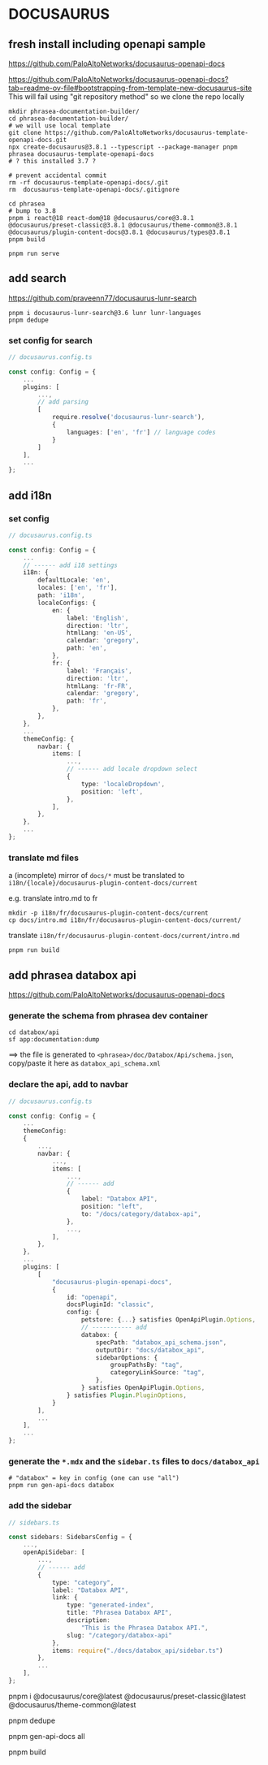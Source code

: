 # DOCUSAURUS

## fresh install including openapi sample

https://github.com/PaloAltoNetworks/docusaurus-openapi-docs

https://github.com/PaloAltoNetworks/docusaurus-openapi-docs?tab=readme-ov-file#bootstrapping-from-template-new-docusaurus-site
This will fail using "git repository method" so we clone the repo locally

```shell
mkdir phrasea-documentation-builder/
cd phrasea-documentation-builder/
# we will use local template
git clone https://github.com/PaloAltoNetworks/docusaurus-template-openapi-docs.git
npx create-docusaurus@3.8.1 --typescript --package-manager pnpm phrasea docusaurus-template-openapi-docs
# ? this installed 3.7 ?

# prevent accidental commit
rm -rf docusaurus-template-openapi-docs/.git
rm  docusaurus-template-openapi-docs/.gitignore

cd phrasea
# bump to 3.8
pnpm i react@18 react-dom@18 @docusaurus/core@3.8.1 @docusaurus/preset-classic@3.8.1 @docusaurus/theme-common@3.8.1 @docusaurus/plugin-content-docs@3.8.1 @docusaurus/types@3.8.1
pnpm build

pnpm run serve
```

## add search

https://github.com/praveenn77/docusaurus-lunr-search

```shell
pnpm i docusaurus-lunr-search@3.6 lunr lunr-languages
pnpm dedupe
```

### set config for search

```typescript
// docusaurus.config.ts

const config: Config = {
    ...
    plugins: [
        ...,
        // add parsing
        [ 
            require.resolve('docusaurus-lunr-search'),
            {
                languages: ['en', 'fr'] // language codes
            }
        ]
    ],
    ...
};
```

## add i18n
### set config

```typescript
// docusaurus.config.ts

const config: Config = {
    ...
    // ------ add i18 settings
    i18n: {
        defaultLocale: 'en',
        locales: ['en', 'fr'],
        path: 'i18n',
        localeConfigs: {
            en: {
                label: 'English',
                direction: 'ltr',
                htmlLang: 'en-US',
                calendar: 'gregory',
                path: 'en',
            },
            fr: {
                label: 'Français',
                direction: 'ltr',
                htmlLang: 'fr-FR',
                calendar: 'gregory',
                path: 'fr',
            },
        },
    },
    ...
    themeConfig: {
        navbar: {
            items: [
                ...,
                // ------ add locale dropdown select
                {
                    type: 'localeDropdown',
                    position: 'left',
                },
            ],
        },
    },
    ...
};
```
### translate md files

a (incomplete) mirror of `docs/*` must be translated to `i18n/{locale}/docusaurus-plugin-content-docs/current`

e.g. translate intro.md to fr
```shell
mkdir -p i18n/fr/docusaurus-plugin-content-docs/current
cp docs/intro.md i18n/fr/docusaurus-plugin-content-docs/current/
```
translate `i18n/fr/docusaurus-plugin-content-docs/current/intro.md` 
```shell
pnpm run build
```


## add phrasea databox api

https://github.com/PaloAltoNetworks/docusaurus-openapi-docs

### generate the schema from phrasea dev container

```shell
cd databox/api
sf app:documentation:dump
```
==> the file is generated to `<phrasea>/doc/Databox/Api/schema.json`, copy/paste it here as `databox_api_schema.xml`

### declare the api, add to navbar
```typescript
// docusaurus.config.ts

const config: Config = {
    ...
    themeConfig:
    {
        ...,
        navbar: {
            ...,
            items: [
                ...,
                // ------ add
                {
                    label: "Databox API",
                    position: "left",
                    to: "/docs/category/databox-api",
                },
                ...,
            ],
        },
    },
    ...
    plugins: [
        [
            "docusaurus-plugin-openapi-docs",
            {
                id: "openapi",
                docsPluginId: "classic",
                config: {
                    petstore: {...} satisfies OpenApiPlugin.Options,
                    // ----------- add
                    databox: {
                        specPath: "databox_api_schema.json",
                        outputDir: "docs/databox_api",
                        sidebarOptions: {
                            groupPathsBy: "tag",
                            categoryLinkSource: "tag",
                        },
                    } satisfies OpenApiPlugin.Options,
                } satisfies Plugin.PluginOptions,
            }
        ],
        ...
    ],
    ...
};
```

### generate the `*.mdx` and the `sidebar.ts` files to `docs/databox_api`
```shell
# "databox" = key in config (one can use "all")
pnpm run gen-api-docs databox
```

### add the sidebar
```typescript
// sidebars.ts

const sidebars: SidebarsConfig = {
    ...,
    openApiSidebar: [
        ...,
        // ------ add
        {
            type: "category",
            label: "Databox API",
            link: {
                type: "generated-index",
                title: "Phrasea Databox API",
                description:
                    "This is the Phrasea Databox API.",
                slug: "/category/databox-api"
            },
            items: require("./docs/databox_api/sidebar.ts")
        },
        ...
    ],
};
```

pnpm i @docusaurus/core@latest @docusaurus/preset-classic@latest @docusaurus/theme-common@latest

pnpm dedupe

pnpm gen-api-docs all

pnpm build

